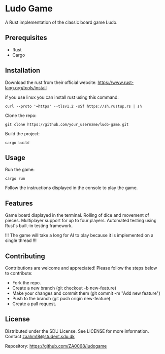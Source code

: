 # Ludo Game

A Rust implementation of the classic board game Ludo.

## Prerequisites

- Rust
- Cargo

## Installation

Download the rust from their official website: <https://www.rust-lang.org/tools/install>

if you use linux you can install rust using this command:

    curl --proto '=https' --tlsv1.2 -sSf https://sh.rustup.rs | sh

Clone the repo:

    git clone https://github.com/your_username/ludo-game.git

Build the project:

    cargo build

## Usage

Run the game:

    cargo run

Follow the instructions displayed in the console to play the game.

## Features

Game board displayed in the terminal. Rolling of dice and movement of pieces. Multiplayer support for up to four players. Automated testing using Rust's built-in testing framework.

!!! The game will take a long for AI to play because it is implemented on a single thread !!!

## Contributing

Contributions are welcome and appreciated! Please follow the steps below to contribute:

- Fork the repo.
- Create a new branch (git checkout -b new-feature)
- Make your changes and commit them (git commit -m "Add new feature")
- Push to the branch (git push origin new-feature)
- Create a pull request.

## License

Distributed under the SDU License. See LICENSE for more information.
Contact <zaahm18@student.sdu.dk>

Repository: <https://github.com/ZA0068/ludogame>
